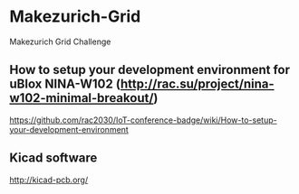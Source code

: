 # Makezurich-Grid
Makezurich Grid Challenge

How to setup your development environment for uBlox NINA-W102 (http://rac.su/project/nina-w102-minimal-breakout/)
------------------------------------------
https://github.com/rac2030/IoT-conference-badge/wiki/How-to-setup-your-development-environment


Kicad software
--------------
http://kicad-pcb.org/

